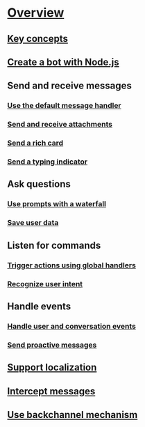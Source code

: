 # [Overview](~/nodejs/index.md)
## [Key concepts](~/nodejs/concepts.md)
## [Create a bot with Node.js](~/nodejs/getstarted.md)
## Send and receive messages
### [Use the default message handler](~/nodejs/use-default-message-handler.md) 
### [Send and receive attachments](~/nodejs/send-receive-attachments.md) 
### [Send a rich card](~/nodejs/send-card-buttons.md)
### [Send a typing indicator](~/nodejs/send-typing-indicator.md)
## Ask questions
### [Use prompts with a waterfall](~/nodejs/prompts.md)
### [Save user data](~/nodejs/save-user-data.md)
## Listen for commands
### [Trigger actions using global handlers](~/nodejs/global-handlers.md)
### [Recognize user intent](~/nodejs/recognize-intent.md)
## Handle events
### [Handle user and conversation events](~/nodejs/handle-conversation-events.md)
### [Send proactive messages](~/nodejs/proactive-messages.md)
## [Support localization](~/nodejs/localization.md)
## [Intercept messages](~/nodejs/middleware.md)
## [Use backchannel mechanism](~/nodejs/backchannel.md)